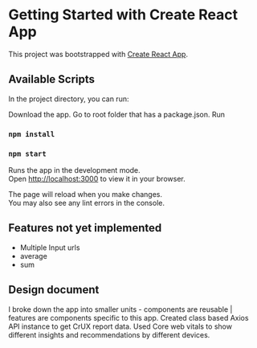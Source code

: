 # Getting Started with Create React App

This project was bootstrapped with [Create React App](https://github.com/facebook/create-react-app).

## Available Scripts

In the project directory, you can run:

Download the app.
Go to root folder that has a package.json.
Run

### `npm install`

### `npm start`

Runs the app in the development mode.\
Open [http://localhost:3000](http://localhost:3000) to view it in your browser.

The page will reload when you make changes.\
You may also see any lint errors in the console.

## Features not yet implemented

- Multiple Input urls
- average
- sum

## Design document

I broke down the app into smaller units - components are reusable | features are components specific to this app.
Created class based Axios API instance to get CrUX report data.
Used Core web vitals to show different insights and recommendations by different devices.
